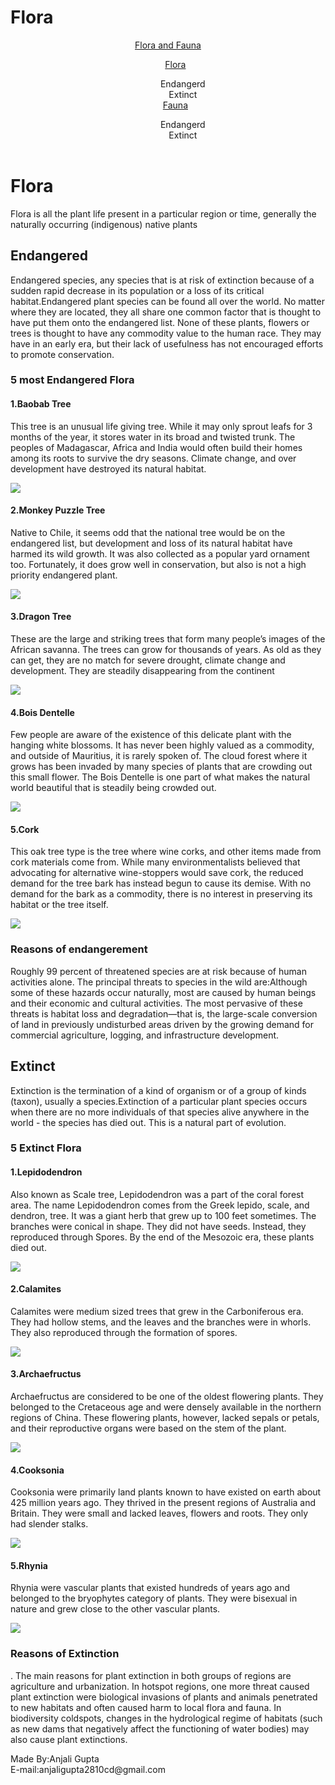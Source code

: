 # Flora
<!DOCTYPE html>
<html>
 <head>
  <meta charset="UTF-8">
  <title>Know your species</title>
  <style>
   li {
   list-style:none;
   }
   
   header {
   height:260px;
   width:950px;
   background-color:#ff0000;
   color:#fff;
   }
   
   .header-logo {
   font-size:45px;
   float:left;
   }
   
   .header-list {
   float:left;
   padding:30px 10px 30px 10px;
   color:#ffff00;
   font-size:30px ;
   }
   
   .flora {
   font-size:20px;
   color:#0000a0;
   }
   
   .fauna {
   font-size:20px;
   color:#0000a0;
   }

   .contents h1 {
   size:55px;
   color:#00ffff;
   }
   
   h2 {
   size:49px;
   color:#808000;
   }
   
   h3 {
   size:40px;
   color:#008000;
   }
   
   h4 {
   size:35px;
   color:#800080;
   }
   
   footer {
   height:85px;
   width:950px;
   color:#a52a2a;
   background-color:#000000;
   }
  </style>
  </head>
  <body>
  <header>
   <div class="header-logo"><a href=" https://anjalibtech.github.io/Know-your-species/">Flora and Fauna</a></div>
   <div class="header-list"><ul>
    <li><a href="https://anjalibtech.github.io/Flora/">Flora</a><div class="flora"><ul><li>Endangerd</li>
   <li>Extinct</li></ul></div></li>
   <li><a href="https://anjalibtech.github.io/Fauna/">Fauna</a><div class="fauna"><ul><li>Endangerd</li>
    <li>Extinct</li></ul></div></li></ul></div>  
  </header> 
  <div class="main">
   <div class="contents">
    <h1 text-align="left">Flora</h1>
    <p>Flora is all the plant life present in a particular region or time, generally the naturally occurring (indigenous) native plants</p>
    <h2>Endangered</h2>
    <p>Endangered species, any species that is at risk of extinction because of a sudden rapid decrease in its population or a loss of its critical habitat.Endangered plant species can be found all over the world. No matter where they are located, they all share one common factor that is thought to have put them onto the endangered list. None of these plants, flowers or trees is thought to have any commodity value to the human race. They may have in an early era, but their lack of usefulness has not encouraged efforts to promote conservation.</p>
    <h3>5 most Endangered Flora</h3>
    <h4>1.Baobab Tree</h4>
    <p>This tree is an unusual life giving tree. While it may only sprout leafs for 3 months of the year, it stores water in its broad and twisted trunk. The peoples of Madagascar, Africa and India would often build their homes among its roots to survive the dry seasons. Climate change, and over development have destroyed its natural habitat.</p>
    <img src="https://cdn.shopify.com/s/files/1/0447/0453/files/thumb_aduna_baobab_tree.jpg?5820">
    <h4>2.Monkey Puzzle Tree</h4>
    <p>Native to Chile, it seems odd that the national tree would be on the endangered list, but development and loss of its natural habitat have harmed its wild growth. It was also collected as a popular yard ornament too. Fortunately, it does grow well in conservation, but also is not a high priority endangered plant.</p>
    <img src="https://cdn.britannica.com/s:690x388,c:crop/17/118217-004-BC6AAE8D/cones-monkey-puzzle-tree.jpg">
    <h4>3.Dragon Tree</h4>
    <p>These are the large and striking trees that form many people’s images of the African savanna. The trees can grow for thousands of years. As old as they can get, they are no match for severe drought, climate change and development. They are steadily disappearing from the continent</p>
    <img src="https://www.thespruce.com/thmb/nL7rcJa0ie1xE8NvZZNlDhn1L2w=/960x0/filters:no_upscale():max_bytes(150000):strip_icc():format(webp)/grow-dracaena-marginata-indoors-1902749-2-983c52a2805144d899408949969a5728.jpg">
    <h4>4.Bois Dentelle</h4>
    <p>Few people are aware of the existence of this delicate plant with the hanging white blossoms. It has never been highly valued as a commodity, and outside of Mauritius, it is rarely spoken of. The cloud forest where it grows has been invaded by many species of plants that are crowding out this small flower. The Bois Dentelle is one part of what makes the natural world beautiful that is steadily being crowded out.</p>
    <img src="https://www.ourbreathingplanet.com/wp-content/uploads/2018/06/3-58.png">
    <h4>5.Cork</h4>
    <p>This oak tree type is the tree where wine corks, and other items made from cork materials come from. While many environmentalists believed that advocating for alternative wine-stoppers would save cork, the reduced demand for the tree bark has instead begun to cause its demise. With no demand for the bark as a commodity, there is no interest in preserving its habitat or the tree itself.</p>
    <img src="https://upload.wikimedia.org/wikipedia/commons/thumb/c/c9/Cork_oak_%2828864190188%29.jpg/330px-Cork_oak_%2828864190188%29.jpg">
    <h3>Reasons of endangerement</h3>
    <p>Roughly 99 percent of threatened species are at risk because of human activities alone. The principal threats to species in the wild are:Although some of these hazards occur naturally, most are caused by human beings and their economic and cultural activities. The most pervasive of these threats is habitat loss and degradation—that is, the large-scale conversion of land in previously undisturbed areas driven by the growing demand for commercial agriculture, logging, and infrastructure development.</p>
    <h2>Extinct </h2>
    <p>Extinction is the termination of a kind of organism or of a group of kinds (taxon), usually a species.Extinction of a particular plant species occurs when there are no more individuals of that species alive anywhere in the world - the species has died out. This is a natural part of evolution.</p>
    <h3>5 Extinct Flora</h3>
    <h4>1.Lepidodendron</h4>
    <p>Also known as Scale tree, Lepidodendron was a part of the coral forest area. The name Lepidodendron comes from the Greek lepido, scale, and dendron, tree. It was a giant herb that grew up to 100 feet sometimes. The branches were conical in shape. They did not have seeds. Instead, they reproduced through Spores. By the end of the Mesozoic era, these plants died out.</p>
    <img src="https://blog.nurserylive.com/wp-content/uploads/2016/08/gallery_3786_1039_14780.jpg">
    <h4>2.Calamites</h4>
    <p>Calamites were medium sized trees that grew in the Carboniferous era. They had hollow stems, and the leaves and the branches were in whorls. They also reproduced through the formation of spores.</p>
    <img src="https://blog.nurserylive.com/wp-content/uploads/2016/08/81967342632257333.jpg">
    <h4>3.Archaefructus</h4>
    <p>Archaefructus are considered to be one of the oldest flowering plants. They belonged to the  Cretaceous age and were densely available in the northern regions of China. These flowering plants, however, lacked sepals or petals, and their reproductive organs were based on the stem of the plant.</p>
    <img src="https://blog.nurserylive.com/wp-content/uploads/2016/08/92751924039934353.jpg">
    <h4>4.Cooksonia</h4>
    <p>Cooksonia were primarily land plants known to have existed on earth about 425 million years ago. They thrived in the present regions of Australia and Britain. They were small and lacked leaves, flowers and roots. They only had slender stalks.</p>
    <img src="https://blog.nurserylive.com/wp-content/uploads/2016/08/Cooksonia_pertoni-e1471385475582.png">
    <h4>5.Rhynia</h4>
    <p>Rhynia were vascular plants that existed hundreds of years ago and belonged to the bryophytes category of plants. They were bisexual in nature and grew close to the other vascular plants.</p>
    <img src="https://blog.nurserylive.com/wp-content/uploads/2016/08/Rhynia_reconstruction-e1471385665178.jpg">
    <h3>Reasons of Extinction</h3>
    <p>. The main reasons for plant extinction in both groups of regions are agriculture and urbanization. In hotspot regions, one more threat caused plant extinction were biological invasions of plants and animals penetrated to new habitats and often caused harm to local flora and fauna. In biodiversity coldspots, changes in the hydrological regime of habitats (such as new dams that negatively affect the functioning of water bodies) may also cause plant extinctions.</p>
   </div></div>
   <footer>
   <div class="footer-logo">Made By:Anjali Gupta <br>E-mail:anjaligupta2810cd@gmail.com</div>
  </footer> 
</body>
</html>
